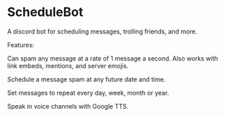 # ScheduleBot
A discord bot for scheduling messages, trolling friends, and more.

Features:

Can spam any message at a rate of 1 message a second. Also works with link embeds, mentions, and server emojis.

Schedule a message spam at any future date and time.

Set messages to repeat every day, week, month or year.

Speak in voice channels with Google TTS.
